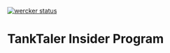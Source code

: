 [![wercker status](https://app.wercker.com/status/085ce67cc66de6a9757524e613209e19/s/master "wercker status")](https://app.wercker.com/project/byKey/085ce67cc66de6a9757524e613209e19)

TankTaler Insider Program
=========================

